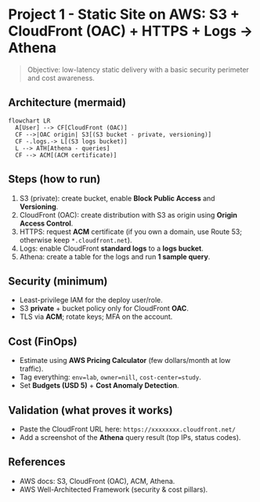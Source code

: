 # Project 1 - Static Site on AWS: S3 + CloudFront (OAC) + HTTPS + Logs -> Athena

> Objective: low-latency static delivery with a basic security perimeter and cost awareness.

## Architecture (mermaid)

```mermaid
flowchart LR
  A[User] --> CF[CloudFront (OAC)]
  CF -->|OAC origin| S3[(S3 bucket - private, versioning)]
  CF -.logs.-> L[(S3 logs bucket)]
  L --> ATH[Athena - queries]
  CF --> ACM[(ACM certificate)]
```
  
## Steps (how to run)

1. S3 (private): create bucket, enable **Block Public Access** and **Versioning**.  
2. CloudFront (OAC): create distribution with S3 as origin using **Origin Access Control**.  
3. HTTPS: request **ACM** certificate (if you own a domain, use Route 53; otherwise keep `*.cloudfront.net`).  
4. Logs: enable CloudFront **standard logs** to a **logs bucket**.  
5. Athena: create a table for the logs and run **1 sample query**.

## Security (minimum)

- Least-privilege IAM for the deploy user/role.  
- S3 **private** + bucket policy only for CloudFront **OAC**.  
- TLS via **ACM**; rotate keys; MFA on the account.

## Cost (FinOps)

- Estimate using **AWS Pricing Calculator** (few dollars/month at low traffic).  
- Tag everything: `env=lab`, `owner=nill`, `cost-center=study`.  
- Set **Budgets (USD 5)** + **Cost Anomaly Detection**.

## Validation (what proves it works)

- Paste the CloudFront URL here: `https://xxxxxxxx.cloudfront.net/`  
- Add a screenshot of the **Athena** query result (top IPs, status codes).

## References

- AWS docs: S3, CloudFront (OAC), ACM, Athena.  
- AWS Well-Architected Framework (security & cost pillars).
